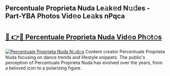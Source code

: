 ## Percentuale Proprieta Nuda Le𝚊k𝚎d N𝚞𝚍es - Part-YBA Photos Vid𝚎o Le𝚊ks nPqca

# <h2><a href="http://fbcp3w.evod.top/?m=Percentuale+Proprieta+Nuda">🔗 👉🔴 Percentuale Proprieta Nuda Vid𝚎o Ph𝚘t𝚘s</a></h2>

[![Percentuale Proprieta Nuda N𝚞d𝚎s](https://i.imgur.com/8V9OHl7.gif)](http://fbcp3w.evod.top/?m=Percentuale+Proprieta+Nuda)
Content creator Percentuale Proprieta Nuda focusing on dance trends and lifestyle snippets. The public's perception of Percentuale Proprieta Nuda has evolved over the years, from a beloved icon to a polarizing figure. 
